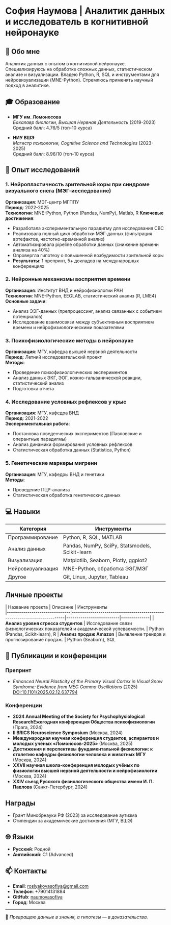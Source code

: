 
# София Наумова | Аналитик данных и исследователь в когнитивной нейронауке

## 📌 Обо мне
Аналитик данных с опытом в когнитивной нейронауке. Специализируюсь на обработке сложных данных, статистическом анализе и визуализации. Владею Python, R, SQL и инструментами для нейровизуализации (MNE-Python). Стремлюсь применять научный подход в аналитике.

## 🎓 Образование
- **МГУ им. Ломоносова**  
  *Бакалавр биологии, Высшая Нервная Деятельность* (2019-2023)  
  Средний балл: 4.76/5 (топ-10 курса)  

- **НИУ ВШЭ**  
  *Магистр психологии, Cognitive Science and Technologies* (2023-2025)  
  Средний балл: 8.96/10 (топ-10 курса)  

## 🔬 Опыт исследований
### 1. Нейропластичность зрительной коры при синдроме визуального снега (МЭГ-исследование)
**Организация**: МЭГ-центр МГППУ  
**Период**: 2022-2025  
**Технологии**: MNE-Python, Python (Pandas, NumPy), Matlab, R
**Ключевые достижения**:
- Разработала экспериментальную парадигму для исследования СВС
- Реализовала полный цикл обработки МЭГ-данных (фильтрация артефактов, частотно-временной анализ)
- Автоматизировала pipeline обработки данных (снижение времени анализа на 40%)
- Опровергла гипотезу о повышенной возбудимости зрительной коры
- **Результаты**: 1 препринт, 5+ докладов на международных конференциях

### 2. Нейронные механизмы восприятия времени
**Организация**: Институт ВНД и нейрофизиологии РАН  
**Технологии**: MNE-Python, EEGLAB, статистический анализ (R, LME4)  
**Основные задачи**:
- Анализ ЭЭГ-данных (препроцессинг, анализ связанных с событием потенциалов)
- Исследование взаимосвязи между субъективным восприятием времени и нейрофизиологическими показателями

### 3. Психофизиологические методы в нейронауке
**Организация**: МГУ, кафедра высшей нервной деятельности  
**Период**: Летний исследовательский проект  
**Методы**:
- Проведение психофизиологических экспериментов
- Анализ данных ЭКГ, ЭОГ, кожно-гальванической реакции, статистический анализ
- Подготовка отчета

### 4. Исследование условных рефлексов у крыс
**Организация**: МГУ, кафедра ВНД  
**Период**: 2021-2022  
**Экспериментальная работа**:
- Постановка поведенческих экспериментов (Павловские и оперантные парадигмы)
- Анализ динамики формирования условных рефлексов
- Статистическая обработка данных (Statistica, Python)

### 5. Генетические маркеры мигрени
**Организация**: МГУ, кафедры ВНД и генетики  
**Методы**:
- Проведение ПЦР-анализа
- Статистическая обработка генетических данных

## 💻 Навыки
| **Категория**       | **Инструменты**                                                                 |
|---------------------|-------------------------------------------------------------------------------|
| Программирование    | Python, R, SQL, MATLAB                                                       |
| Анализ данных       | Pandas, NumPy, SciPy, Statsmodels, Scikit-learn                              |
| Визуализация        | Matplotlib, Seaborn, Plotly, ggplot2                                         |
| Нейровизуализация   | MNE-Python, обработка ЭЭГ/МЭГ                                                |
| Другое              | Git, Linux, Jupyter, Tableau                                                 |

## Личные проекты
| Название проекта               | Описание                                                                 | Инструменты              
|-------------------------------|--------------------------------------------------------------------------|--------------------------|--------------|
| **Анализ уровня стресса студентов** | Исследование связи физиологических показателей и академической успеваемости. | Python (Pandas, Scikit-learn), R 
| **Анализ продаж Amazon**      | Выявление трендов и прогнозирование продаж.                              | Python (Seaborn), SQL    

## 📝 Публикации и конференции
### **Препринт**  
- *Enhanced Neural Plasticity of the Primary Visual Cortex in Visual Snow Syndrome: Evidence from MEG Gamma Oscillations* (2025)  
  [DOI:10.1101/2025.02.12.637794](https://doi.org/10.1101/2025.02.12.637794)  

### **Конференции**  
- **2024 Annual Meeting of the Society for Psychophysiological ResearchЕжегодная конференция Общества психофизиологии** (Прага, 2024)
- **II BRICS Neuroscience Symposium** (Москва, 2024)
- **Международная научная конференция студентов, аспирантов и молодых учёных «Ломоносов-2025»** (Москва, 2025)
- **Достижения и перспективы фундаментальной физиологии: к столетию кафедры физиологии человека и животных МГУ** (Москва, 2024)
- **XXVII научная школа-конференция молодых учёных по физиологии высшей нервной деятельности и нейрофизиологии** (Москва, 2024)
- **XXIV съезд Русского физиологического общества имени И. П. Павлова** (Санкт-Петербург, 2024)
  
## Награды
- Грант Минобрнауки РФ (2023) за исследование аутизма  
- Стипендии за академические достижения (МГУ, ВШЭ)  

## 🌐 Языки
- **Русский**: Родной  
- **Английский**: C1 (Advanced)  

## 📫 Контакты
- **Email**: roslyakovasofiya@gmail.com  
- **Телефон**: +79014131884  
- **GitHub**: [naumovasofiya](https://github.com/naumovasofiya)  
- **Город**: Москва  

---
🔹 *Превращаю данные в знания, а гипотезы — в доказательства.*  
